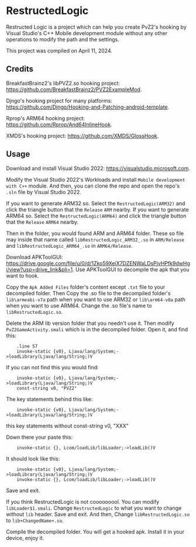 # RestructedLogic

Restructed Logic is a project which can help you create PvZ2's hooking by Visual Studio's C++ Mobile development module without any other operations to modify the path and the settings.

This project was compiled on April 11, 2024.

## Credits

BreakfastBrainz2's libPVZ2.so hooking project: <https://github.com/BreakfastBrainz2/PVZ2ExampleMod>.

Djngo's hooking project for many platforms: <https://github.com/Djngo/Hooking-and-Patching-android-template>.

Rprop's ARM64 hooking project: <https://github.com/Rprop/And64InlineHook>.

XMDS's hooking project: <https://github.com/XMDS/GlossHook>.

## Usage

Download and install Visual Studio 2022: <https://visualstudio.microsoft.com>.

Modify the Visual Studio 2022's Workloads and install `Mobile development with C++` module. And then, you can clone the repo and open the repo's `.sln` file by Visual Studio 2022.

If you want to generate ARM32 so. Select the `RestructedLogic(ARM32)` and click the triangle button that the `Release` `ARM` nearby.  If you want to generate ARM64 so. Select the `RestructedLogic(ARM64)` and click the triangle button that the `Release` `ARM64` nearby.

Then in the folder, you would found ARM and ARM64 folder. These so file may inside that name called `libRestructedLogic_ARM32_.so` in `ARM/Release` and `libRestructedLogic_ARM64_.so` in `ARM64/Release`.

Download APKToolGUI: <https://drive.google.com/file/u/0/d/1Zko59XeiX7DZENWaLDsPjvHPfk9dwHgi/view?usp=drive_link&pli=1>. Use APKToolGUI to decompile the apk that you want to hook.

Copy the `Apk Added Files` folder's content except `.txt` file to your decompiled folder. Then Copy the .so file to the decompiled folder's `lib\armeabi-v7a` path when you want to use ARM32 or `lib\arm64-v8a` path when you want to use ARM64. Change the .so file's name to `libRestructedLogic.so`.

Delete the ARM lib version folder that you needn't use it.
Then modify `PvZ2GameActivity.smali` which is in the decompiled folder. Open it, and find this:

``` 
    .line 57  
    invoke-static {v0}, Ljava/lang/System;->loadLibrary(Ljava/lang/String;)V   
```

If you can not find this you would find:

```
    invoke-static {v0}, Ljava/lang/System;->loadLibrary(Ljava/lang/String;)V  
    const-string v0, "PVZ2"
```

The key statements behind this like:

```
    invoke-static {v0}, Ljava/lang/System;->loadLibrary(Ljava/lang/String;)V
```

this key statements without const-string v0, "XXX"

Down there your paste this:
```
    invoke-static {}, Lcom/loadLib/libLoader;->loadLib()V
```

It should look like this:

```
    invoke-static {v0}, Ljava/lang/System;->loadLibrary(Ljava/lang/String;)V
    invoke-static {}, Lcom/loadLib/libLoader;->loadLib()V
```
Save and exit.  

If you think RestructedLogic is not cooooooool. You can modify `libLoader$1.smali`. Change `RestructedLogic` to what you want to change without `lib` header. Save and exit. And then, Change `libRestructedLogic.so` to `lib+ChangedName+.so`.  

Compile the decompiled folder. You will get a hooked apk. Install it in your device, enjoy it.
